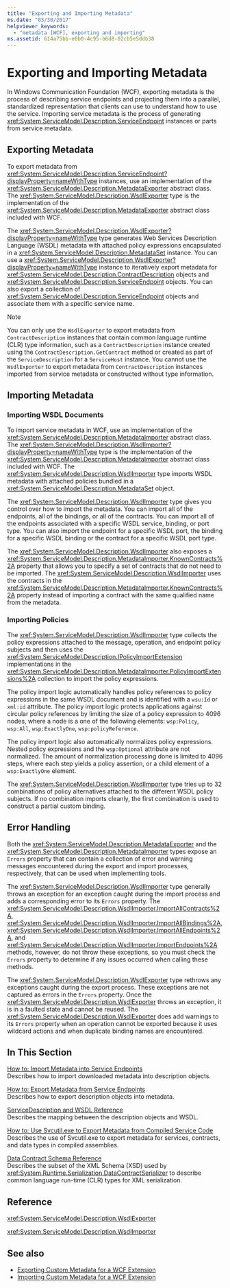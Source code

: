 ```yaml
---
title: "Exporting and Importing Metadata"
ms.date: "03/30/2017"
helpviewer_keywords: 
  - "metadata [WCF], exporting and importing"
ms.assetid: 614a75bb-e0b0-4c95-b6d8-02cb5e5ddb38
---
```

# Exporting and Importing Metadata
In Windows Communication Foundation (WCF), exporting metadata is the process of describing service endpoints and projecting them into a parallel, standardized representation that clients can use to understand how to use the service. Importing service metadata is the process of generating <xref:System.ServiceModel.Description.ServiceEndpoint> instances or parts from service metadata.  
  
## Exporting Metadata  
 To export metadata from <xref:System.ServiceModel.Description.ServiceEndpoint?displayProperty=nameWithType> instances, use an implementation of the <xref:System.ServiceModel.Description.MetadataExporter> abstract class. The <xref:System.ServiceModel.Description.WsdlExporter> type is the implementation of the <xref:System.ServiceModel.Description.MetadataExporter> abstract class included with WCF.  
  
 The <xref:System.ServiceModel.Description.WsdlExporter?displayProperty=nameWithType> type generates Web Services Description Language (WSDL) metadata with attached policy expressions encapsulated in a <xref:System.ServiceModel.Description.MetadataSet> instance. You can use a <xref:System.ServiceModel.Description.WsdlExporter?displayProperty=nameWithType> instance to iteratively export metadata for <xref:System.ServiceModel.Description.ContractDescription> objects and <xref:System.ServiceModel.Description.ServiceEndpoint> objects. You can also export a collection of <xref:System.ServiceModel.Description.ServiceEndpoint> objects and associate them with a specific service name.  
  
> [!NOTE]
>  You can only use the `WsdlExporter` to export metadata from `ContractDescription` instances that contain common language runtime (CLR) type information, such as a `ContractDescription` instance created using the `ContractDescription.GetContract` method or created as part of the `ServiceDescription` for a `ServiceHost` instance. You cannot use the `WsdlExporter` to export metadata from `ContractDescription` instances imported from service metadata or constructed without type information.  
  
## Importing Metadata  
  
### Importing WSDL Documents  
 To import service metadata in WCF, use an implementation of the <xref:System.ServiceModel.Description.MetadataImporter> abstract class. The <xref:System.ServiceModel.Description.WsdlImporter?displayProperty=nameWithType> type is the implementation of the <xref:System.ServiceModel.Description.MetadataImporter> abstract class included with WCF. The <xref:System.ServiceModel.Description.WsdlImporter> type imports WSDL metadata with attached policies bundled in a <xref:System.ServiceModel.Description.MetadataSet> object.  
  
 The <xref:System.ServiceModel.Description.WsdlImporter> type gives you control over how to import the metadata. You can import all of the endpoints, all of the bindings, or all of the contracts. You can import all of the endpoints associated with a specific WSDL service, binding, or port type. You can also import the endpoint for a specific WSDL port, the binding for a specific WSDL binding or the contract for a specific WSDL port type.  
  
 The <xref:System.ServiceModel.Description.WsdlImporter> also exposes a <xref:System.ServiceModel.Description.MetadataImporter.KnownContracts%2A> property that allows you to specify a set of contracts that do not need to be imported. The <xref:System.ServiceModel.Description.WsdlImporter> uses the contracts in the <xref:System.ServiceModel.Description.MetadataImporter.KnownContracts%2A> property instead of importing a contract with the same qualified name from the metadata.  
  
### Importing Policies  
 The <xref:System.ServiceModel.Description.WsdlImporter> type collects the policy expressions attached to the message, operation, and endpoint policy subjects and then uses the <xref:System.ServiceModel.Description.IPolicyImportExtension> implementations in the <xref:System.ServiceModel.Description.MetadataImporter.PolicyImportExtensions%2A> collection to import the policy expressions.  
  
 The policy import logic automatically handles policy references to policy expressions in the same WSDL document and is identified with a `wsu:Id` or `xml:id` attribute. The policy import logic protects applications against circular policy references by limiting the size of a policy expression to 4096 nodes, where a node is a one of the following elements: `wsp:Policy`, `wsp:All`, `wsp:ExactlyOne`, `wsp:policyReference`.  
  
 The policy import logic also automatically normalizes policy expressions. Nested policy expressions and the `wsp:Optional` attribute are not normalized. The amount of normalization processing done is limited to 4096 steps, where each step yields a policy assertion, or a child element of a `wsp:ExactlyOne` element.  
  
 The <xref:System.ServiceModel.Description.WsdlImporter> type tries up to 32 combinations of policy alternatives attached to the different WSDL policy subjects. If no combination imports cleanly, the first combination is used to construct a partial custom binding.  
  
## Error Handling  
 Both the <xref:System.ServiceModel.Description.MetadataExporter> and the <xref:System.ServiceModel.Description.MetadataImporter> types expose an `Errors` property that can contain a collection of error and warning messages encountered during the export and import processes, respectively, that can be used when implementing tools.  
  
 The <xref:System.ServiceModel.Description.WsdlImporter> type generally throws an exception for an exception caught during the import process and adds a corresponding error to its `Errors` property. The <xref:System.ServiceModel.Description.WsdlImporter.ImportAllContracts%2A>, <xref:System.ServiceModel.Description.WsdlImporter.ImportAllBindings%2A>, <xref:System.ServiceModel.Description.WsdlImporter.ImportAllEndpoints%2A>, and <xref:System.ServiceModel.Description.WsdlImporter.ImportEndpoints%2A> methods, however, do not throw these exceptions, so you must check the `Errors` property to determine if any issues occurred when calling these methods.  
  
 The <xref:System.ServiceModel.Description.WsdlExporter> type rethrows any exceptions caught during the export process. These exceptions are not captured as errors in the `Errors` property. Once the <xref:System.ServiceModel.Description.WsdlExporter> throws an exception, it is in a faulted state and cannot be reused. The <xref:System.ServiceModel.Description.WsdlExporter> does add warnings to its `Errors` property when an operation cannot be exported because it uses wildcard actions and when duplicate binding names are encountered.  
  
## In This Section  
 [How to: Import Metadata into Service Endpoints](../../../../docs/framework/wcf/feature-details/how-to-import-metadata-into-service-endpoints.md)  
 Describes how to import downloaded metadata into description objects.  
  
 [How to: Export Metadata from Service Endpoints](../../../../docs/framework/wcf/feature-details/how-to-export-metadata-from-service-endpoints.md)  
 Describes how to export description objects into metadata.  
  
 [ServiceDescription and WSDL Reference](../../../../docs/framework/wcf/feature-details/servicedescription-and-wsdl-reference.md)  
 Describes the mapping between the description objects and WSDL.  
  
 [How to: Use Svcutil.exe to Export Metadata from Compiled Service Code](../../../../docs/framework/wcf/feature-details/how-to-use-svcutil-exe-to-export-metadata-from-compiled-service-code.md)  
 Describes the use of Svcutil.exe to export metadata for services, contracts, and data types in compiled assemblies.  
  
 [Data Contract Schema Reference](../../../../docs/framework/wcf/feature-details/data-contract-schema-reference.md)  
 Describes the subset of the XML Schema (XSD) used by <xref:System.Runtime.Serialization.DataContractSerializer> to describe common language run-time (CLR) types for XML serialization.  
  
## Reference  
 <xref:System.ServiceModel.Description.WsdlExporter>  
  
 <xref:System.ServiceModel.Description.WsdlImporter>  
  
## See also
- [Exporting Custom Metadata for a WCF Extension](../../../../docs/framework/wcf/extending/exporting-custom-metadata-for-a-wcf-extension.md)
- [Importing Custom Metadata for a WCF Extension](../../../../docs/framework/wcf/extending/importing-custom-metadata-for-a-wcf-extension.md)
